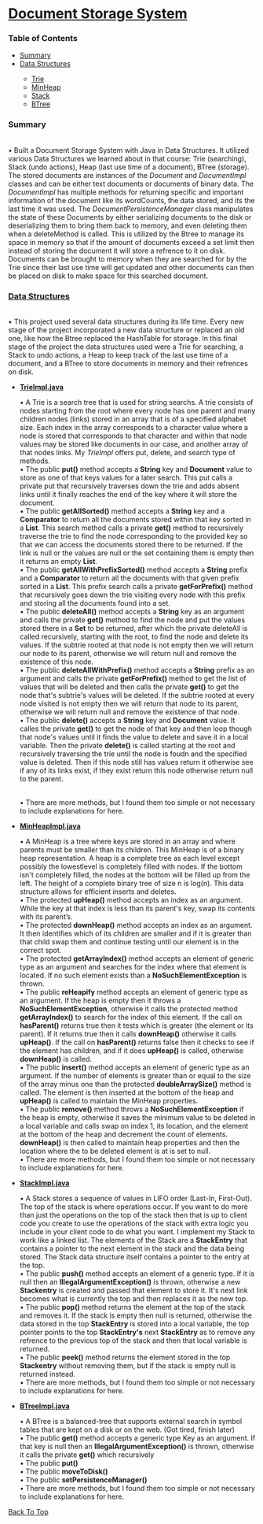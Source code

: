 <h1><a href = https://github.com/YaakovBaker/Document-Storage-System><Strong>Document Storage System</Strong></a></h1>

<h3><a id = "TOC">Table of Contents</a></h3>
<ul>
  <li><a href = "#Summary">Summary</a></li>
  <li><a href = "#DS">Data Structures</a></li>
    <p>
      <ul>
        <li><a href = "#Trie">Trie</a></li>
        <li><a href = "#MinHeap">MinHeap</a></li>
        <li><a href = "#Stack">Stack</a></li>
        <li><a href = "#BTree">BTree</a></li>
      </ul>
   </p>
 </ul>

<h3><a name = "Summary"><Strong>Summary</Strong></a></h3>
  <p><br>•	Built a Document Storage System with Java in Data Structures. It utilized various Data Structures we learned about in that course: Trie (searching), Stack (undo actions), Heap (last use time of a document), BTree (storage). The stored documents are instances of the <i>Document</i> and <i>DocumentImpl</i> classes and can be either text documents or documents of binary data. The <i>DocumentImpl</i> has multiple methods for returning specific and important information of the document like its wordCounts, the data stored, and its the last time it was used. The <i>DocumentPersistenceManager</i> class manipulates the state of these Documents by either serializing documents to the disk or deserializing them to bring them back to memory, and even deleting them when a deleteMethod is called. This is utilized by the Btree to manage its space in memory so that if the amount of documents exceed a set limit then instead of storing the document it will store a refrence to it on disk. Documents can be brought to memory when they are searched for by the Trie since their last use time will get updated and other documents can then be placed on disk to make space for this searched document.</p>
  
 <h3><a name = "DS" href = "https://github.com/YaakovBaker/Document-Storage-System/tree/main/stage5/src/main/java/edu/yu/cs/com1320/project">Data Structures</a></h3>
 <p><br>• This project used several data structures during its life time. Every new stage of the project incorporated a new data structure or replaced an old one, like how the Btree replaced the HashTable for storage. In this final stage of the project the data structures used were a Trie for searching, a Stack to undo actions, a Heap to keep track of the last use time of a document, and a BTree to store documents in memory and their refrences on disk.
  <ul type = "disc">
    <li><a name = "Trie" href = "https://github.com/YaakovBaker/Document-Storage-System/blob/main/stage5/src/main/java/edu/yu/cs/com1320/project/impl/TrieImpl.java"><b>TrieImpl.java</b></a></li>
    <p>•	A Trie is a search tree that is used for string searchs. A trie consists of nodes starting from the root where every node has one parent and many children nodes (links) stored in an array that is of a specified alphabet size. Each index in the array corresponds to a character value where a node is stored that corresponds to that character and within that node values may be stored like documents in our case, and another array of that nodes links. My <i>TrieImpl</i> offers put, delete, and search type of methods.
      <br>•	 The public <b>put()</b> method accepts a <b>String</b> key and <b>Document</b> value to store as one of that keys values for a later search. This put calls a private put that recursively traverses down the trie and adds absent links until it finally reaches the end of the key where it will store the document. 
      <br>•	The public <b>getAllSorted()</b> method accepts a <b>String</b> key and a <b>Comparator</b> to return all the documents stored within that key sorted in a <b>List</b>. This search method calls a private <b>get()</b> method to recursively traverse the trie to find the node corresponding to the provided key so that we can access the documents stored there to be returned. If the link is null or the values are null or the set containing them is empty then it returns an empty <b>List</b>. 
      <br>•	The public <b>getAllWithPrefixSorted()</b> method accepts a <b>String</b> prefix and a <b>Comparator</b> to return all the documents with that given prefix sorted in a <b>List</b>. This prefix search calls a private <b>getForPrefix()</b> method that recursively goes down the trie visiting every node with this prefix and storing all the documents found into a set.
      <br>•	The public <b>deleteAll()</b> method accepts a <b>String</b> key as an argument and calls the private <b>get()</b> method to find the node and put the values stored there in a <b>Set</b> to be returned, after which the private deleteAll is called recursively, starting with the root, to find the node and delete its values. If the subtrie rooted at that node is not empty then we will return our node to its parent, otherwise we will return null and remove the existence of this node.
      <br>•	The public <b>deleteAllWithPrefix()</b> method accepts a <b>String</b> prefix as an argument and calls the private <b>getForPrefix()</b> method to get the list of values that will be deleted and then calls the private <b>get()</b> to get the node that's subtrie's values will be deleted. If the subtrie rooted at every node visited is not empty then we will return that node to its parent, otherwise we will return null and remove the existence of that node.
      <br>•	The public <b>delete()</b> accepts a <b>String</b> key and <b>Document</b> value. It calles the private <b>get()</b> to get the node of that key and then loop though that node's values until it finds the value to delete and save it in a local variable. Then the private <b>delete()</b> is called starting at the root and recursively traversing the trie until the node is foudn and the specified value is deleted. Then if this node still has values return it otherwise see if any of its links exist, if they exist return this node otherwise return null to the parent.<br></p>
    <br>•	 There are more methods, but I found them too simple or not necessary to include explanations for here.<br></p>
    <li><a name = "MinHeap" href = "https://github.com/YaakovBaker/Document-Storage-System/blob/main/stage5/src/main/java/edu/yu/cs/com1320/project/impl/MinHeapImpl.java"><b>MinHeapImpl.java</b></a></li>
    <p>•	A MinHeap is a tree where keys are stored in an array and where parents must be smaller than its children. This MinHeap is of a binary heap representation. A heap is a complete tree as each level except possibly the lowestlevel is completely filled with nodes. If the bottom isn't completely filled, the nodes at the bottom will be filled up from the left. The height of a complete binary tree of size n is log(n). This data structure allows for efficient inserts and deletes.
      <br>•	 The protected <b>upHeap()</b> method accepts an index as an argument. While the key at that index is less than its parent's key, swap its contents with its parent’s.  
      <br>•	 The protected <b>downHeap()</b> method accepts an index as an argument. It then identifies which of its children are smaller and if it is greater than that child swap them and continue testing until our element is in the correct spot.
      <br>•	 The protected <b>getArrayIndex()</b> method accepts an element of generic type as an argument and searches for the index where that element is located. If no such element exists than a <b>NoSuchElementException</b> is thrown.
      <br>•	 The public <b>reHeapify</b> method accepts an element of generic type as an argument. If the heap is empty then it throws a <b>NoSuchElementException</b>, otherwise it calls the protected method <b>getArrayIndex()</b> to search for the index of this element. If the call on <b>hasParent()</b> returns true then it tests which is greater (the element or its parent). If it returns true then it calls <b>downHeap()</b> otherwise it calls <b>upHeap()</b>. If the call on <b>hasParent()</b> returns false then it checks to see if the element has children, and if it does <b>upHeap()</b> is called, otherwise <b>downHeap()</b> is called.
      <br>•	 The public <b>insert()</b> method accepts an element of generic type as an argument. If the number of elements is greater than or equal to the size of the array minus one than the protected <b>doubleArraySize()</b> method is called. The element is then inserted at the bottom of the heap and <b>upHeap()</b> is called to maintain the MinHeap properties.
      <br>•	 The public <b>remove()</b> method throws a <b>NoSuchElementException</b> if the heap is empty, otherwise it saves the minimum value to be deleted in a local variable and calls swap on index 1, its location, and the element at the bottom of the heap and decrement the count of elements. <b>downHeap()</b> is then called to maintain heap properties and then the location where the to be deleted element is at is set to null.
      <br>•	 There are more methods, but I found them too simple or not necessary to include explanations for here.<br></p>
    <li><a name = "Stack" href = "https://github.com/YaakovBaker/Document-Storage-System/blob/main/stage5/src/main/java/edu/yu/cs/com1320/project/impl/StackImpl.java"><b>StackImpl.java</b></a></li>
    <p>•	A Stack stores a sequence of values in LIFO order (Last-In, First-Out). The top of the stack is where operations occur. If you want to do more than just the operations on the top of the stack then that is up to client code you create to use the operations of the stack with extra logic you include in your client code to do what you want. I implement my Stack to work like a linked list. The elements of the Stack are a <b>StackEntry</b> that contains a pointer to the next element in the stack and the data being stored. The Stack data structure itself contains a pointer to the entry at the top.
      <br>•	 The public <b>push()</b> method accepts an element of a generic type. If it is null then an <b>IllegalArgumentException()</b> is thrown, otherwise a new <b>Stackentry</b> is created and passed that element to store it. It's next link becomes what is currently the top and then replaces it as the new top.
      <br>•	 The public <b>pop()</b> method returns the element at the top of the stack and removes it. If the stack is empty then null is returned, otherwise the data stored in the top <b>StackEntry</b> is stored into a local variable, the top pointer points to the top <b>StackEntry's</b> next <b>StackEntry</b> as to remove any refrence to the previous top of the stack and then that local variable is returned.
      <br>•	 The public <b>peek()</b> method returns the element stored in the top <b>Stackentry</b> without removing them, but if the stack is empty null is returned instead.
      <br>•	 There are more methods, but I found them too simple or not necessary to include explanations for here.<br></p>
    <li><a name = "BTree" href = "https://github.com/YaakovBaker/Document-Storage-System/blob/main/stage5/src/main/java/edu/yu/cs/com1320/project/impl/BTreeImpl.java"><b>BTreeImpl.java</b></a></li>
    <p>•	A BTree is a balanced-tree that supports external search in symbol tables that are kept on a disk or on the web. (Got tired, finish later)
      <br>•	 The public <b>get()</b> method accepts a generic type Key as an argument. If that key is null then an <b>IllegalArgumentException()</b> is thrown, otherwise it calls the private <b>get()</b> which recursively
      <br>•	 The public <b>put()</b>
      <br>•	 The public <b>moveToDisk()</b>
      <br>•	 The public <b>setPersistenceManager()</b>
      <br>•	 There are more methods, but I found them too simple or not necessary to include explanations for here.<br></p>
    </ul>
 
<a href ="#TOC">Back To Top</a>
